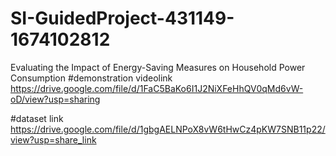 # SI-GuidedProject-431149-1674102812
Evaluating the Impact of Energy-Saving Measures on Household Power Consumption
#demonstration videolink
 https://drive.google.com/file/d/1FaC5BaKo6I1J2NiXFeHhQV0qMd6vW-oD/view?usp=sharing
 
#dataset link
https://drive.google.com/file/d/1gbgAELNPoX8vW6tHwCz4pKW7SNB11p22/view?usp=share_link
